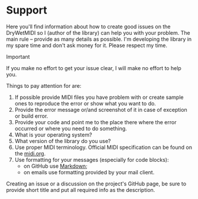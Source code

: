 ﻿---
uid: a_support
---

# Support

Here you'll find information about how to create good issues on the DryWetMIDI so I (author of the library) can help you with your problem. The main rule – provide as many details as possible. I'm developing the library in my spare time and don't ask money for it. Please respect my time.

> [!IMPORTANT]
> If you make no effort to get your issue clear, I will make no effort to help you.

Things to pay attention for are:

1. If possible provide MIDI files you have problem with or create sample ones to reproduce the error or show what you want to do.
2. Provide the error message or/and screenshot of it in case of exception or build error.
3. Provide your code and point me to the place there where the error occurred or where you need to do something.
4. What is your operating system?
5. What version of the library do you use?
6. Use proper MIDI terminology. Official MIDI specification can be found on the [midi.org](https://midi.org/specifications/midi1-specifications/m1-v4-2-1-midi-1-0-detailed-specification-96-1-4).
7. Use formatting for your messages (especially for code blocks):  
    * on GitHub use [Markdown](https://docs.github.com/en/get-started/writing-on-github/getting-started-with-writing-and-formatting-on-github/basic-writing-and-formatting-syntax);
    * on emails use formatting provided by your mail client.

Creating an issue or a discussion on the project's GitHub page, be sure to provide short title and put all required info as the description.